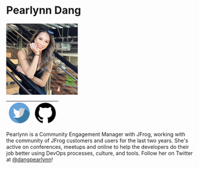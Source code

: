 # Pearlynn Dang

![pearlynndang](../images/headshots/pearlynn-dang.jpeg)

| [<img src="../images/icons/twitter.png" width="56px;"/>](https://twitter.com/dangpearlynn)  | [<img src="../images/icons/github.png" width="56px;"/>](https://github.com/pearlynndang)  |
| :---: | :---: |

Pearlynn is a Community Engagement Manager with JFrog, working with the community of JFrog customers and users for the last two years. She's active on conferences, meetups and online to help the developers do their job better using DevOps processes, culture, and tools. Follow her on Twitter at [@dangpearlynn](https://twitter.com/dangpearlynn)!
